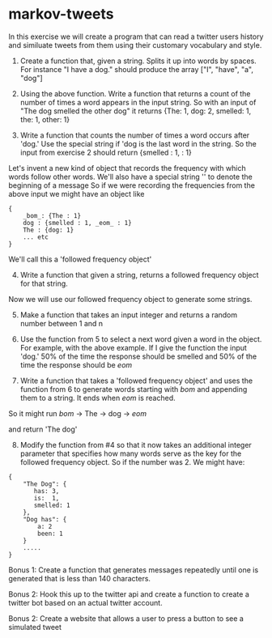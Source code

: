 # markov-tweets

In this exercise we will create a program that can read a twitter users history and similuate tweets from them using their customary vocabulary and style.

1. Create a function that, given a string. Splits it up into words by spaces. For instance "I have a dog." should produce the array ["I", "have", "a", "dog"]

2. Using the above function. Write a function that returns a count of the number of times a word appears in the input string. So with an input of "The dog smelled the other dog" it returns {The: 1, dog: 2, smelled: 1, the: 1, other: 1}

3. Write a function that counts the number of times a word occurs after 'dog.' Use the special string <eom> if 'dog is the last word in the string.  So the input from exercise 2 should return {smelled : 1, <eom> : 1} 

Let's invent a new kind of object that records the frequency with which words follow other words. We'll also have a special string '<bom>' to denote the beginning of a message So if we were recording the frequencies from the above input we might have an object like
```
{
	_bom_: {The : 1}
	dog : {smelled : 1, _eom_ : 1} 
	The : {dog: 1}
	... etc
}
```
We'll call this a 'followed frequency object'

4. Write a function that given a string, returns a followed frequency object for that string.

Now we will use our followed frequency object to generate some strings.

5. Make a function that takes an input integer and returns a random number between 1 and n

6. Use the function from 5 to select a next word given a word in the object. For example, with the above example. If I give the function the input 'dog.' 50% of the time the response should be smelled and 50% of the time the response should be _eom_

7. Write a function that takes a 'followed frequency object' and uses the function from 6 to generate words starting with _bom_ and appending them to a string. It ends when _eom_ is reached.

So it might run _bom_ -> The -> dog -> _eom_

and return 'The dog'

8. Modify the function from #4 so that it now takes an additional integer parameter that specifies how many words serve as the key for the followed frequency object. So if the number was 2. We might have:
```
{
	"The Dog": {
	   has: 3,
	   is:  1,
	   smelled: 1
	},
	"Dog has": {
		a: 2
		been: 1
	}
	.....
}
```

Bonus 1: Create a function that generates messages repeatedly until one is generated that is less than 140 characters.

Bonus 2: Hook this up to the twitter api and create a function to create a twitter bot based on an actual twitter account.

Bonus 2: Create a website that allows a user to press a button to see a simulated tweet
